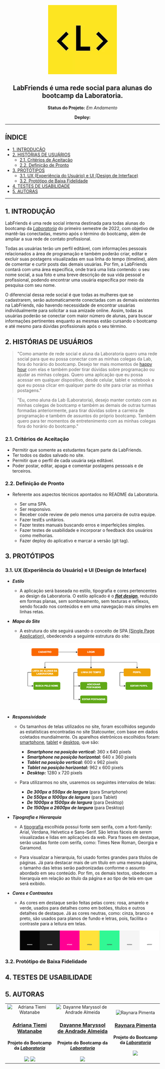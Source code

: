 <div align="center">
   <img alt="Logo da Laboratoria" src="/src/img/to-readme/logo-lab.jpeg">

## LabFriends é uma rede social para alunas do bootcamp da Laboratoria.

**Status do Projeto:** _Em Andamento_
  
**Deploy:** 
</div>

---

## ÍNDICE

- [1. INTRODUÇÃO](#1-introdução)
- [2. HISTÓRIAS DE USUÁRIOS](#2-histórias-de-usuários)
  - [2.1. Critérios de Aceitação](#21-critérios-de-aceitação)
  - [2.2. Definição de Pronto](#22-definição-de-pronto)
- [3. PROTÓTIPOS](#3-protótipos)
  - [3.1. UX (Experiência do Usuário) e UI (Design de Interface)](#31-ux-experiência-do-usuário-e-ui-design-de-interface)
  - [3.2. Protótipo de Baixa Fidelidade](#32-protótipo-de-baixa-fidelidade)
- [4. TESTES DE USABILIDADE](#4-testes-de-usabilidade)
- [5. AUTORAS](#5-autoras)

---
   
## 1. INTRODUÇÃO
   
LabFriends é uma rede social interna destinada para todas alunas do bootcamp da _*[Laboratoria](https://www.laboratoria.la/br)*_ do primeiro semestre de 2022, com objetivo de mantê-las conectadas, mesmo após o término do bootcamp, além de ampliar a sua rede de contato profissional. 

Todas as usuárias terão um perfil editável, com informações pessoais relacionados a área de programação e também poderão criar, editar e excluir suas postagens visualizadas em sua linha do tempo (timeline), além de comentar e curtir posts das demais usuárias. Por fim, a LabFriends contará com uma área específica, onde trará uma lista contendo: o seu nome social, a sua foto e uma breve descrição de sua vida pessoal e profissional, podendo encontrar uma usuária específica por meio da pesquisa com seu nome.

O diferencial dessa rede social é que todas as mulheres que se cadastrarem, serão automaticamente conectadas com as demais existentes na LabFriends, não havendo necessidade de encontrar usuárias individualmente para solicitar a sua amizade online. Assim, todas as usuárias poderão se conectar com maior número de alunas,  para buscar informações pertinentes enquanto as mesmas estão cursando o bootcamp e até mesmo para dúvidas profissionais após o seu término.

## 2. HISTÓRIAS DE USUÁRIOS

> "Como amante de rede social e aluna da Laboratoria quero uma rede social para que eu possa conectar com as minhas colegas da Lab, fora do horário do bootcamp. Desejo ter mais momentos de [happy hour](https://pt.wikipedia.org/wiki/Happy_hour) com elas e também poder tirar dúvidas sobre programação ou ajudar as minhas colegas. Quero uma aplicação que eu possa acessar em qualquer dispositivo, desde celular, tablet e notebook e que eu possa clicar em qualquer parte do site para criar as minhas postagens."

> "Eu, como aluna da Lab (Laboratoria), desejo manter contato com as minhas colegas de bootcamp e também as demais de outras turmas formadas anteriormente, para tirar dúvidas sobre a carreira de programação e também de assuntos do próprio bootcamp. Também quero para ter momentos de entretenimento com as minhas colegas fora do horário do bootcamp."

### 2.1. Critérios de Aceitação

   - Permitir que somente as estudantes façam parte da LabFriends.
   - Ter todos os dados salvado no site.
   - Permitir que o perfil de cada usuária seja editável.
   - Poder postar, editar, apaga e comentar postagens pessoais e de terceiros.

### 2.2. Definição de Pronto 

   - Referente aos aspectos técnicos apontados no README da Laboratoria.

      - Ser uma SPA.
      - Ser responsivo.
      - Receber code review de pelo menos uma parceira de outra equipe.
      - Fazer testEs unitários.
      - Fazer testes manuais buscando erros e imperfeições simples.
      - Fazer testes de usabilidade e incorporar o feedback dos usuários como melhorias.
      - Fazer deploy do aplicativo e marcar a versão (git tag).
   
## 3. PROTÓTIPOS

### 3.1. UX (Experiência do Usuário) e UI (Design de Interface)
   
- _**Estilo**_

  - A aplicação será baseada no estilo, tipografia e cores pertencentes ao design da Laboratoria. O estilo aplicado é o _**[flat design](https://www.chiefofdesign.com.br/ui-design/)**_, reduzido em formas planas, sem sombreamento, sem texturas e reflexos, sendo focado nos conteúdos e em uma navegação mais simples em linhas retas.

- _**Mapa do Site**_

  - A estrutura do site seguirá usando o conceito de SPA [(Single Page Application)](https://pt.wikipedia.org/wiki/Aplicativo_de_p%C3%A1gina_%C3%BAnica), obedecendo a seguinte estrutura do site:

     <div>
        <img alt="Cartela de cores do site" src="./src/img/to-readme/map-site.png">
     </div>

- _**Responsividade**_

    - Os tamanhos de telas utilizados no site, foram escolhidos segundo as estatísticas encontradas no site Statcounter, com base em dados coletados mundialmente. Os aparelhos eletrônicos escolhidos foram: [smartphone](https://pt.wikipedia.org/wiki/Smartphone), [tablet](https://pt.wikipedia.org/wiki/Tablet) e [desktop](https://en.wikipedia.org/wiki/Desktop_computer), que são:

      - _**Smartphone na posição vertical:**_ 360 x 640 pixels
      - _**Smartphone na posição horizontal:**_ 640 x 360 pixels
      - _**Tablet na posição vertical:**_ 600 x 962 pixels
      - _**Tablet na posição horizontal:**_ 962 x 600 pixels
      - _**Desktop:**_ 1280 x 720 pixels

   - Para utilizarmos no site, usaremos os seguintes intervalos de telas:

      - _**De 300px a 550px de largura**_ (para Smartphone)
      - _**De 550px a 1000px de largura**_ (para Tablet)
      - _**De 1000px a 1500px de largura**_ (para Desktop)
      - _**De 1500px a 2600px de largura**_ (para Desktop)

- _**Tipografia e Hierarquia**_

  - A [tipografia](https://www.chiefofdesign.com.br/tipografia/) escolhida possui fonte sem serifa, com a font-family: Arial, Verdana, Helvetica e Sans-Serif. São letras fáceis de serem visualizadas e lidas em aplicações da web. Para frases em destaque, serão usadas fonte com serifa, como: Times New Roman, Georgia e Garamond.

   - Para visualizar a hierarquia, foi usado fontes grandes para títulos de páginas. Já para destacar mais de um título em uma mesma página, o tamanho das letras serão padronizadas conforme o assunto abordado em seu conteúdo. Por fim, os demais textos, obedecem a hierarquia em relação ao título da página e ao tipo de tela em que será exibido.

- _**Cores e Contrastes**_

  - As cores em destaque serão feitas pelas cores: rosa, amarelo e verde, usados para detalhes como em botões, títulos e outros detalhes de destaque. Já as cores neutras, como: cinza, branco e preto, são usados para planos de fundo e letras, pois, facilita o contraste para a leitura em telas.

     <div>
        <img alt="Cartela de cores do site" src="./src/img/to-readme/color-site.png">
     </div>
   
### 3.2. Protótipo de Baixa Fidelidade   

## 4. TESTES DE USABILIDADE

## 5. AUTORAS

<table>
<td>
  <div align= "center">
    <img alt="Adriana Tiemi Watanabe" height="150" src="https://avatars.githubusercontent.com/u/97361694?v=4"> 
  </div>
  <h3 align="center"><a href="https://github.com/adrianatwatanabe">Adriana Tiemi Watanabe</a></h3>
  <h4 align="center">Projeto do Bootcamp da <em><a href="https://hub.laboratoria.la/br">Laboratoria</a></em></h4>
  <div align="center">
    <a href = "mailto:adriana.t.watanabe@gmail.com" target="_blank"><img src="https://img.shields.io/badge/Gmail-D14836?style=for-the-badge&logo=gmail&logoColor=white"></a>
    <a href="https://www.linkedin.com/in/adrianatwatanabe" target="_blank"><img src="https://img.shields.io/badge/-LinkedIn-%230077B5?style=for-the-badge&logo=linkedin&logoColor=white"></a>
  </div>
</td>

<td>
  <div align= "center">
    <img alt="
Dayanne Maryssol de Andrade Almeida" height="150" src="https://avatars.githubusercontent.com/u/92697749?v=4"> 
  </div>
  <h3 align="center"><a href="https://github.com/Maryssun">Dayanne Maryssol de Andrade Almeida</a></h3>
  <h4 align="center">Projeto do Bootcamp da <em><a href="https://hub.laboratoria.la/br">Laboratoria</a></em></h4>
  <div align="center">
    <a href = "mailto:maryssol.dayanne@gmail.com" target="_blank"><img src="https://img.shields.io/badge/Gmail-D14836?style=for-the-badge&logo=gmail&logoColor=white"></a>
  </div>
</td>

<td>
  <div align= "center">
    <img alt="
Raynara Pimenta" height="150" src="https://avatars.githubusercontent.com/u/97410639?v=4"> 
  </div>
  <h3 align="center"><a href="https://github.com/RaynaraPimenta">Raynara Pimenta</a></h3>
  <h4 align="center">Projeto do Bootcamp da <em><a href="https://hub.laboratoria.la/br">Laboratoria</a></em></h4>
  <div align="center">
    <a href = "mailto:raynarapimenta@gmail.com" target="_blank"><img src="https://img.shields.io/badge/Gmail-D14836?style=for-the-badge&logo=gmail&logoColor=white"></a>
  </div>
</td>

</table>
